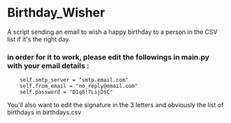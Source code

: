 # Birthday_Wisher
A script sending an email to wish a happy birthday to a person in the CSV list if it's the right day.

### in order for it to work, please edit the followings in main.py with your email details :
        self.smtp_server = "smtp.email.com"
        self.from_email = "no_reply@email.com"
        self.password = "D1q8!7LijD$C"
        
 You'll also want to edit the signature in the 3 letters and obviously the list of birthdays in birthdays.csv
